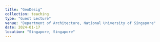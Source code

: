 ```yaml
---
title: "GeoDesig"
collection: teaching
type: "Guest Lecture"
venue: "Department of Architecture, National University of Singapore"
date: 2024-01-17
location: "Singapore, Singapore"
---
```

